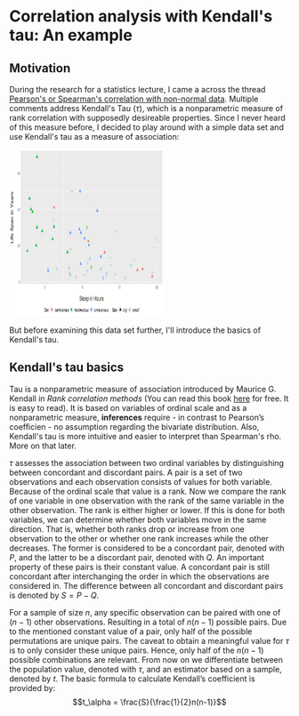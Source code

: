 # Correlation analysis with Kendall's tau: An example

## Motivation

During the research for a statistics lecture, I came a across the thread [Pearson's or Spearman's correlation with non-normal data](https://stats.stackexchange.com/questions/3730/pearsons-or-spearmans-correlation-with-non-normal-data). Multiple comments address Kendall's Tau ($\tau$), which is a nonparametric measure of rank correlation with supposedly desireable properties.
Since I never heard of this measure before, I decided to play around with a simple data set and use Kendall's tau as a measure of association:

<img src="Scatter_Plot_Life_Span_vs_Sleep.png" alt= “Scatter-Plot:Life-Span-vs-Sleep” width="55%" height="300">

But before examining this data set further, I'll introduce the basics of Kendall's tau.

## Kendall's tau basics

Tau is a nonparametric measure of association introduced by Maurice G. Kendall in *Rank correlation methods* (You can read this book 
<a href="https://archive.org/details/rankcorrelationm0000kend/mode/2up" target="_blank" rel="noreferrer noopener">here</a> for free. It is easy to read).
It is based on variables of ordinal scale and as a nonparametric measure, **inferences** require - in contrast to Pearson’s coefficien - no assumption regarding the bivariate distribution. Also, Kendall's tau is more intuitive and easier to interpret than Spearman's rho. More on that later.

$\tau$ assesses the association between two ordinal variables by distinguishing between concordant and discordant pairs. A pair is a set of two observations and each observation consists of values for both variable. Because of the ordinal scale that value is a rank. Now we compare the rank of one variable in one observation with the rank of the same variable in the other observation. The rank is either higher or lower. If this is done for both variables, we can determine whether both variables move in the same direction. That is, whether both ranks drop or increase from one observation to the other or whether one rank increases while the other decreases. The former is considered to be a concordant pair, denoted with $P$, and the latter to be a discordant pair, denoted with $Q$. An important property of these pairs is their constant value. A concordant pair is still concordant after interchanging the order in which the observations are considered in.
The difference between all concordant and discordant pairs is denoted by $S = P−Q$. 

For a sample of size $n$, any specific observation can be paired with one of $(n−1)$ other observations. Resulting
in a total of $n(n − 1)$ possible pairs. Due to the mentioned constant value of a pair, only half of the possible
permutations are unique pairs. The caveat to obtain a meaningful value for $\tau$ is to only consider these unique
pairs. Hence, only half of the $n(n−1)$ possible combinations are relevant.
From now on we differentiate between the population value, denoted with $\tau$, and an estimator based on a
sample, denoted by $t$.
The basic formula to calculate Kendall’s coefficient is provided by:
$$t_\alpha = \frac{S}{\frac{1}{2}n(n-1)}$$
